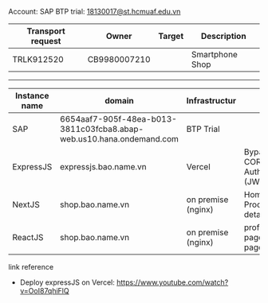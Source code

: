 Account: SAP BTP trial: 18130017@st.hcmuaf.edu.vn

| Transport request | Owner        | Target | Description     |
| ----------------- | ------------ | ------ | --------------- |
| TRLK912520        | CB9980007210 |        | Smartphone Shop |

---

| Instance name | domain                                                               | Infrastructur      |                                       |
| ------------- | -------------------------------------------------------------------- | ------------------ | ------------------------------------- |
| SAP           | 6654aaf7-905f-48ea-b013-3811c03fcba8.abap-web.us10.hana.ondemand.com | BTP Trial          |
| ExpressJS     | expressjs.bao.name.vn                                                | Vercel             | Bypass CORS, Authorization (JWT)      |
| NextJS        | shop.bao.name.vn                                                     | on premise (nginx) | Home page, Product detail.            |
| ReactJS       | shop.bao.name.vn                                                     | on premise (nginx) | profile, order page, login page, etc. |

link reference

- Deploy expressJS on Vercel: https://www.youtube.com/watch?v=OoI87qhiFlQ
